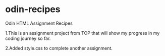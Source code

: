 # odin-recipes
Odin HTML Assignment Recipes

1.This is an assignment project from TOP that will show my progress in my coding journey so far.

2.Added style.css to complete another assignment.
